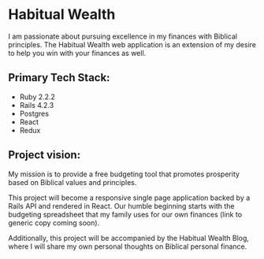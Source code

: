 # Habitual Wealth

I am passionate about pursuing excellence in my finances with Biblical principles. The Habitual Wealth web application is an extension of my desire to help you win with your finances as well.

## Primary Tech Stack:

- Ruby 2.2.2
- Rails 4.2.3
- Postgres
- React
- Redux

## Project vision:

My mission is to provide a free budgeting tool that promotes prosperity based on Biblical values and principles.

This project will become a responsive single page application backed by a Rails API and rendered in React. Our humble beginning starts with the budgeting spreadsheet that my family uses for our own finances (link to generic copy coming soon).

Additionally, this project will be accompanied by the Habitual Wealth Blog, where I will share my own personal thoughts on Biblical personal finance.
